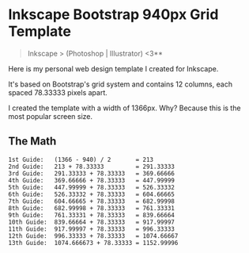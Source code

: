 # Inkscape Bootstrap 940px Grid Template
> Inkscape > (Photoshop | Illustrator) <3**

Here is my personal web design template I created for Inkscape.

It's based on Bootstrap's grid system and contains 12 columns, each spaced 78.33333 pixels apart.

I created the template with a width of 1366px. Why? Because this is the most popular screen size.

## The Math

    1st Guide:   (1366 - 940) / 2 		= 213             
    2nd Guide:   213 + 78.33333 		= 291.33333
    3rd Guide:   291.33333 + 78.33333 	= 369.66666
    4th Guide:   369.66666 + 78.33333 	= 447.99999
    5th Guide:   447.99999 + 78.33333 	= 526.33332
    6th Guide:   526.33332 + 78.33333 	= 604.66665
    7th Guide:   604.66665 + 78.33333 	= 682.99998
    8th Guide:   682.99998 + 78.33333 	= 761.33331
    9th Guide:   761.33331 + 78.33333 	= 839.66664
    10th Guide:  839.66664 + 78.33333 	= 917.99997
    11th Guide:  917.99997 + 78.33333 	= 996.33333
    12th Guide:  996.33333 + 78.33333 	= 1074.66667
    13th Guide:  1074.666673 + 78.33333 = 1152.99996